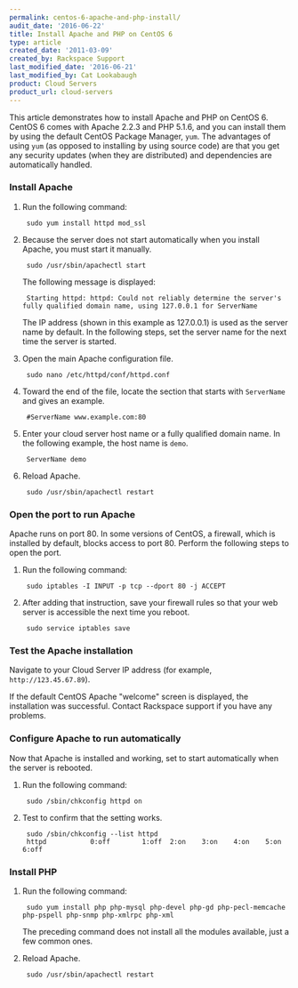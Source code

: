 ```yaml
---
permalink: centos-6-apache-and-php-install/
audit_date: '2016-06-22'
title: Install Apache and PHP on CentOS 6
type: article
created_date: '2011-03-09'
created_by: Rackspace Support
last_modified_date: '2016-06-21'
last_modified_by: Cat Lookabaugh
product: Cloud Servers
product_url: cloud-servers
---
```


This article demonstrates how to install Apache and PHP on CentOS 6. CentOS 6 comes with
Apache 2.2.3 and PHP 5.1.6, and you can install them by using the default CentOS Package
Manager, `yum`. The advantages of using `yum` (as opposed to installing by using source
code) are that you get any security updates (when they are distributed) and
dependencies are automatically handled.

### Install Apache

1. Run the following command:

        sudo yum install httpd mod_ssl

2. Because the server does not start automatically when you install Apache, you must
   start it manually.

        sudo /usr/sbin/apachectl start

   The following message is displayed:

        Starting httpd: httpd: Could not reliably determine the server's fully qualified domain name, using 127.0.0.1 for ServerName

   The IP address (shown in this example as 127.0.0.1) is used as the server name by default.
   In the following steps, set the server name for the next time the server is started.

3. Open the main Apache configuration file.

        sudo nano /etc/httpd/conf/httpd.conf

4. Toward the end of the file, locate the section that starts with `ServerName` and gives
   an example.

        #ServerName www.example.com:80

5. Enter your cloud server host name or a fully qualified domain name. In the following
   example, the host name is `demo`.

        ServerName demo

6. Reload Apache.

        sudo /usr/sbin/apachectl restart

### Open the port to run Apache

Apache runs on port 80. In some versions of CentOS, a firewall, which is installed
by default, blocks access to port 80. Perform the following steps to open the port.

1. Run the following command:

        sudo iptables -I INPUT -p tcp --dport 80 -j ACCEPT

2. After adding that instruction, save your firewall rules so that your web server is
   accessible the next time you reboot.

        sudo service iptables save

### Test the Apache installation

Navigate to your Cloud Server IP address (for example, `http://123.45.67.89`).

If the default CentOS Apache "welcome" screen is displayed, the installation was
successful. Contact Rackspace support if you have any problems.

### Configure Apache to run automatically

Now that Apache is installed and working, set to start automatically when the server is rebooted.

1. Run the following command:

        sudo /sbin/chkconfig httpd on

2. Test to confirm that the setting works.

        sudo /sbin/chkconfig --list httpd
        httpd           0:off        1:off  2:on    3:on    4:on    5:on    6:off

### Install PHP

1. Run the following command:

        sudo yum install php php-mysql php-devel php-gd php-pecl-memcache php-pspell php-snmp php-xmlrpc php-xml

   The preceding command does not install all the modules available, just a few common ones.

2. Reload Apache.

        sudo /usr/sbin/apachectl restart
